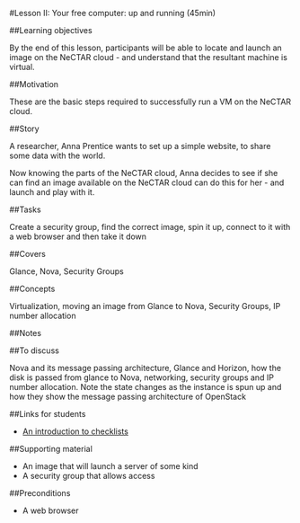 #Lesson II: Your free computer: up and running (45min)

##Learning objectives

By the end of this lesson, participants will be able to locate and launch an image on the NeCTAR cloud - and 
understand that the resultant machine is virtual.

##Motivation 

These are the basic steps required to successfully run a VM on the NeCTAR cloud. 

##Story

A researcher, Anna Prentice wants to set up a simple website, to share some data with the world. 

Now knowing the parts of the NeCTAR cloud, Anna decides to see if she can find an image available on the 
NeCTAR cloud can do this for her - and launch and play with it.

##Tasks

Create a security group, find the correct image, spin it up, connect to it with a web browser and then take it down

##Covers

Glance, Nova, Security Groups

##Concepts

Virtualization, moving an image from Glance to Nova, Security Groups, IP number allocation

##Notes 



##To discuss 

Nova and its message passing architecture, Glance and Horizon, how the disk is passed from glance to Nova, 
networking, security groups and IP number allocation. Note the state changes as the instance is spun up and 
how they show the message passing architecture of OpenStack

##Links for students 

* [An introduction to checklists](http://www.newyorker.com/magazine/2007/12/10/the-checklist)

##Supporting material

* An image that will launch a server of some kind
* A security group that allows access

##Preconditions

* A web browser

